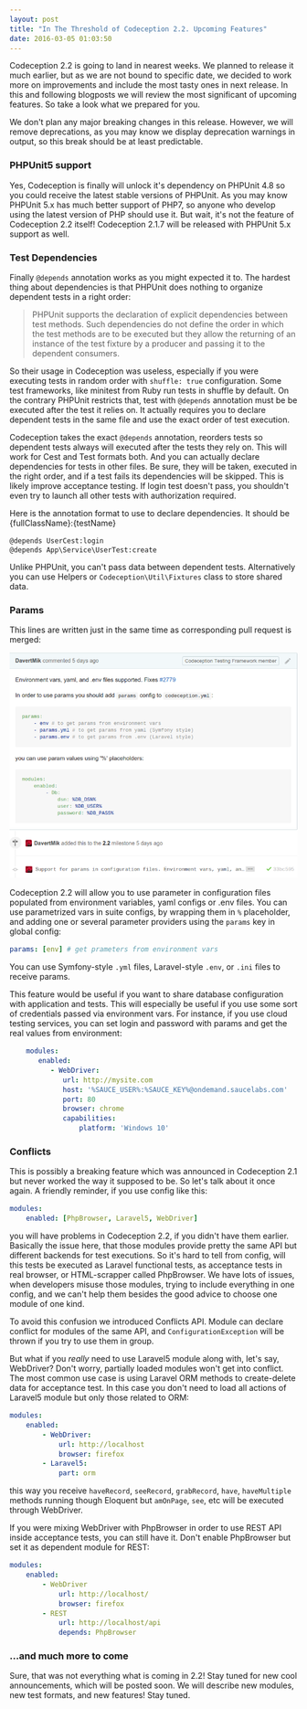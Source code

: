 ```yaml
---
layout: post
title: "In The Threshold of Codeception 2.2. Upcoming Features"
date: 2016-03-05 01:03:50
---
```


Codeception 2.2 is going to land in nearest weeks. We planned to release it much earlier, but as we are not bound to specific date, we decided to work more on improvements and include the most tasty ones in next release. In this and following blogposts we will review the most significant of upcoming features. So take a look what we prepared for you.

We don't plan any major breaking changes in this release. However, we will remove deprecations, as you may know we display deprecation warnings in output, so this break should be at least predictable.

### PHPUnit5 support

Yes, Codeception is finally will unlock it's dependency on PHPUnit 4.8 so you could receive the latest stable versions of PHPUnit. As you may know PHPUnit 5.x has much better support of PHP7, so anyone who develop using the latest version of PHP should use it. But wait, it's not the feature of Codeception 2.2 itself! Codeception 2.1.7 will be released with PHPUnit 5.x support as well.

### Test Dependencies

Finally `@depends` annotation works as you might expected it to. The hardest thing about dependencies is that PHPUnit does nothing to organize dependent tests in a right order:

> PHPUnit supports the declaration of explicit dependencies between test methods. Such dependencies do not define the order in which the test methods are to be executed but they allow the returning of an instance of the test fixture by a producer and passing it to the dependent consumers.

So their usage in Codeception was useless, especially if you were executing tests in random order with `shuffle: true` configuration. Some test frameworks, like minitest from Ruby run tests in shuffle by default. On the contrary PHPUnit restricts that, test with `@depends` annotation must be be executed after the test it relies on. It actually requires you to declare dependent tests in the same file and use the exact order of test execution.

Codeception takes the exact `@depends` annotation, reorders tests so dependent tests always will executed after the tests they rely on. This will work for Cest and Test formats both. And you can actually declare dependencies for tests in other files. Be sure, they will be taken, executed in the right order, and if a test fails its dependencies will be skipped. This is likely improve acceptance testing. If login test doesn't pass, you shouldn't even try to launch all other tests with authorization required.

Here is the annotation format to use to declare dependencies. It should be {fullClassName}:{testName}

```
@depends UserCest:login
@depends App\Service\UserTest:create
```

Unlike PHPUnit, you can't pass data between dependent tests. Alternatively you can use Helpers or `Codeception\Util\Fixtures` class to store shared data.

### Params

This lines are written just in the same time as corresponding pull request is merged:

![](/images/params_screenshot.png)

Codeception 2.2 will allow you to use parameter in configuration files populated from environment variables, yaml configs or .env files. You can use parametrized vars in suite configs, by wrapping them in `%` placeholder, and adding one or several parameter providers using the `params` key in global config:

```yaml
params: [env] # get prameters from environment vars
```

You can use Symfony-style `.yml` files, Laravel-style `.env`, or `.ini` files to receive params.

This feature would be useful if you want to share database configuration with application and tests. This will especially be useful if you use some sort of credentials passed via environment vars. For instance, if you use cloud testing services, you can set login and password with params and get the real values from environment:

```yaml
    modules:
       enabled:
          - WebDriver:
             url: http://mysite.com
             host: '%SAUCE_USER%:%SAUCE_KEY%@ondemand.saucelabs.com'
             port: 80
             browser: chrome
             capabilities:
                 platform: 'Windows 10'
```

### Conflicts

This is possibly a breaking feature which was announced in Codeception 2.1 but never worked the way it supposed to be. So let's talk about it once again. A friendly reminder, if you use config like this:

```yaml
modules:
    enabled: [PhpBrowser, Laravel5, WebDriver]
```

you will have problems in Codeception 2.2, if you didn't have them earlier. Basically the issue here, that those modules provide pretty the same API but different backends for test executions. So it's hard to tell from config, will this tests be executed as Laravel functional tests, as acceptance tests in real browser, or HTML-scrapper called PhpBrowser. We have lots of issues, when developers misuse those modules, trying to include everything in one config, and we can't help them besides the good advice to choose one module of one kind.

To avoid this confusion we introduced Conflicts API. Module can declare conflict for modules of the same API, and `ConfigurationException` will be thrown if you try to use them in group.

But what if you *really* need to use Laravel5 module along with, let's say, WebDriver? Don't worry, partially loaded modules won't get into conflict. The most common use case is using Laravel ORM methods to create-delete data for acceptance test. In this case you don't need to load all actions of Laravel5 module but only those related to ORM: 

```yaml
modules:
    enabled:
        - WebDriver:
            url: http://localhost
            browser: firefox
        - Laravel5:
            part: orm
```

this way you receive `haveRecord`, `seeRecord`, `grabRecord`, `have`, `haveMultiple` methods running though Eloquent but `amOnPage`, `see`, etc will be executed through WebDriver.

If you were mixing WebDriver with PhpBrowser in order to use REST API inside acceptance tests, you can still have it. Don't enable PhpBrowser but set it as dependent module for REST:

```yaml
modules:
    enabled:
        - WebDriver
            url: http://localhost/
            browser: firefox
        - REST
            url: http://localhost/api
            depends: PhpBrowser
```

### ...and much more to come

Sure, that was not everything what is coming in 2.2! Stay tuned for new cool announcements, which will be posted soon. We will describe new modules, new test formats, and new features! Stay tuned.